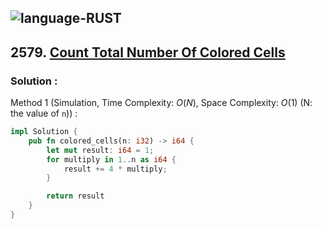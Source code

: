 ![language-RUST](https://img.shields.io/badge/RUST-8d4004?style=for-the-badge&logo=RUST)
---

## 2579. [Count Total Number Of Colored Cells](https://leetcode.com/problems/count-total-number-of-colored-cells)

### Solution :

Method 1 (Simulation, Time Complexity: $O(N)$, Space Complexity: $O(1)$ (N: the value of `n`)) :
```rust
impl Solution {
    pub fn colored_cells(n: i32) -> i64 {
        let mut result: i64 = 1;
        for multiply in 1..n as i64 {
            result += 4 * multiply;
        }

        return result
    }
}
```

